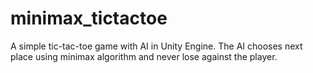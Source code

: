 # minimax_tictactoe

A simple tic-tac-toe game with AI in Unity Engine. 
The AI chooses next place using minimax algorithm and never lose against the player. 
